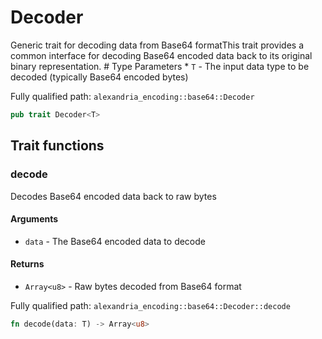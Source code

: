# Decoder

Generic trait for decoding data from Base64 formatThis trait provides a common interface for decoding Base64 encoded data back to its original binary representation.  # Type Parameters * `T` - The input data type to be decoded (typically Base64 encoded bytes)

Fully qualified path: `alexandria_encoding::base64::Decoder`

```rust
pub trait Decoder<T>
```

## Trait functions

### decode

Decodes Base64 encoded data back to raw bytes 

#### Arguments

- `data` - The Base64 encoded data to decode 

#### Returns

- `Array<u8>` - Raw bytes decoded from Base64 format

Fully qualified path: `alexandria_encoding::base64::Decoder::decode`

```rust
fn decode(data: T) -> Array<u8>
```

